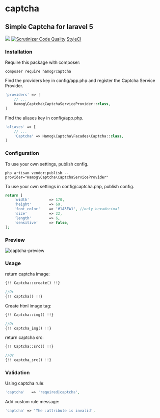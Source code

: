 # captcha
## Simple Captcha for laravel 5
<a href="https://codeclimate.com/github/hamog/captcha/maintainability"><img src="https://api.codeclimate.com/v1/badges/3b7d561e7b7b4a502dba/maintainability" /></a>
[![Scrutinizer Code Quality](https://scrutinizer-ci.com/g/shetabit/captcha/badges/quality-score.png?b=master)](https://scrutinizer-ci.com/g/shetabit/captcha/?branch=master)
[StyleCI](https://github.styleci.io/repos/64918678/shield?branch=master)


### Installation

Require this package with composer:
```
composer require hamog/captcha
```

Find the providers key in config/app.php and register the Captcha Service Provider.
```php
'providers' => [
    // ...
    Hamog\Captcha\CaptchaServiceProvider::class,
]
```

Find the aliases key in config/app.php.
```php
'aliases' => [
    // ...
    'Captcha' => Hamog\Captcha\Facades\Captcha::class,
]
```

### Configuration

To use your own settings, publish config.
```
php artisan vendor:publish --provider="Hamog\Captcha\CaptchaServiceProvider"
```

To use your own settings in config/captcha.php, publish config.
```php
return [
    'width'         => 170,
    'height'        => 60,
    'font_color'    => '#1A3EA1', //only hexadecimal
    'size'          => 22,
    'length'        => 6,
    'sensitive'     => false,
];
```

### Preview

![captcha-preview](https://github.com/hamog/captcha/blob/master/assets/img/captcha.png)

### Usage

return captcha image:
```php
{!! Captcha::create() !!}

//Or
{!! captcha() !!}
```

Create html image tag:
```php
{!! Captcha::img() !!}

//Or
{!! captcha_img() !!}
```

return captcha src:
```php
{!! Captcha::src() !!}

//Or
{!! captcha_src() !!}
```

### Validation

Using captcha rule:
```php
'captcha'   => 'required|captcha',
```

Add custom rule message:
```php
'captcha' => 'The :attribute is invalid',
```

